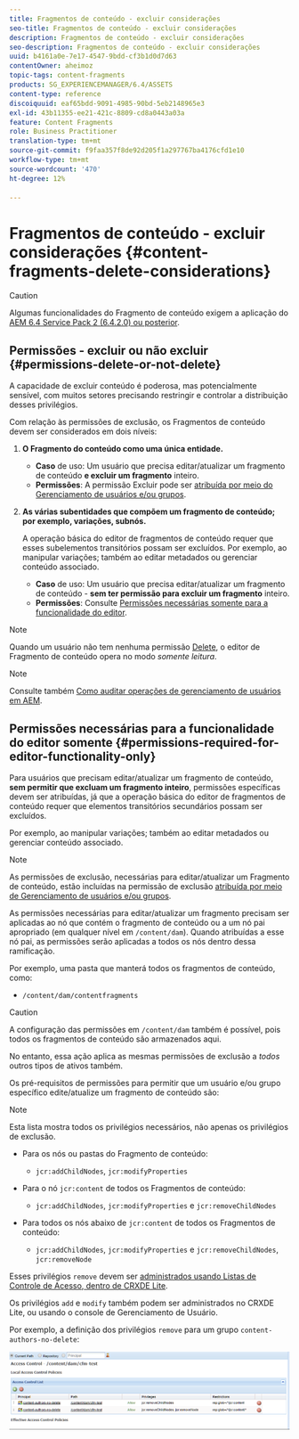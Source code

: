 ```yaml
---
title: Fragmentos de conteúdo - excluir considerações
seo-title: Fragmentos de conteúdo - excluir considerações
description: Fragmentos de conteúdo - excluir considerações
seo-description: Fragmentos de conteúdo - excluir considerações
uuid: b4161a0e-7e17-4547-9bdd-cf3b1d0d7d63
contentOwner: aheimoz
topic-tags: content-fragments
products: SG_EXPERIENCEMANAGER/6.4/ASSETS
content-type: reference
discoiquuid: eaf65bdd-9091-4985-90bd-5eb2148965e3
exl-id: 43b11355-ee21-421c-8809-cd8a0443a03a
feature: Content Fragments
role: Business Practitioner
translation-type: tm+mt
source-git-commit: f9faa357f8de92d205f1a297767ba4176cfd1e10
workflow-type: tm+mt
source-wordcount: '470'
ht-degree: 12%

---
```


# Fragmentos de conteúdo - excluir considerações {#content-fragments-delete-considerations}

>[!CAUTION]
>
>Algumas funcionalidades do Fragmento de conteúdo exigem a aplicação do [AEM 6.4 Service Pack 2 (6.4.2.0) ou posterior](/help/release-notes/sp-release-notes.md).

## Permissões - excluir ou não excluir {#permissions-delete-or-not-delete}

A capacidade de excluir conteúdo é poderosa, mas potencialmente sensível, com muitos setores precisando restringir e controlar a distribuição desses privilégios.

Com relação às permissões de exclusão, os Fragmentos de conteúdo devem ser considerados em dois níveis:

1. **O Fragmento do conteúdo como uma única entidade.**

   * **Caso** de uso: Um usuário que precisa editar/atualizar um fragmento de conteúdo  **e excluir um fragmento** inteiro.
   * **Permissões**: A permissão  [](/help/sites-administering/security.md#actions) Excluir pode ser  [atribuída por meio do Gerenciamento de usuários e/ou grupos](/help/sites-administering/security.md#managing-permissions).

1. **As várias subentidades que compõem um fragmento de conteúdo; por exemplo, variações, subnós.**

   A operação básica do editor de fragmentos de conteúdo requer que esses subelementos transitórios possam ser excluídos. Por exemplo, ao manipular variações; também ao editar metadados ou gerenciar conteúdo associado.

   * **Caso** de uso: Um usuário que precisa editar/atualizar um fragmento de conteúdo -  **sem ter permissão para excluir um fragmento** inteiro.
   * **Permissões**: Consulte  [Permissões necessárias somente para a funcionalidade do editor](content-fragments-delete.md#permissions-required-for-editor-functionality-only).

>[!NOTE]
>
>Quando um usuário não tem nenhuma permissão [Delete](/help/sites-administering/security.md#actions), o editor de Fragmento de conteúdo opera no modo *somente leitura*.

>[!NOTE]
>
>Consulte também [Como auditar operações de gerenciamento de usuários em AEM](/help/sites-administering/audit-user-management-operations.md).

## Permissões necessárias para a funcionalidade do editor somente {#permissions-required-for-editor-functionality-only}

Para usuários que precisam editar/atualizar um fragmento de conteúdo, **sem permitir que excluam um fragmento inteiro**, permissões específicas devem ser atribuídas, já que a operação básica do editor de fragmentos de conteúdo requer que elementos transitórios secundários possam ser excluídos.

Por exemplo, ao manipular variações; também ao editar metadados ou gerenciar conteúdo associado.

>[!NOTE]
>
>As permissões de exclusão, necessárias para editar/atualizar um Fragmento de conteúdo, estão incluídas na permissão de exclusão [atribuída por meio de Gerenciamento de usuários e/ou grupos](/help/sites-administering/security.md#managing-permissions).

As permissões necessárias para editar/atualizar um fragmento precisam ser aplicadas ao nó que contém o fragmento de conteúdo ou a um nó pai apropriado (em qualquer nível em `/content/dam`). Quando atribuídas a esse nó pai, as permissões serão aplicadas a todos os nós dentro dessa ramificação.

Por exemplo, uma pasta que manterá todos os fragmentos de conteúdo, como:

* `/content/dam/contentfragments`

>[!CAUTION]
>
>A configuração das permissões em `/content/dam` também é possível, pois todos os fragmentos de conteúdo são armazenados aqui.
>
>No entanto, essa ação aplica as mesmas permissões de exclusão a *todos* outros tipos de ativos também.

Os pré-requisitos de permissões para permitir que um usuário e/ou grupo específico edite/atualize um fragmento de conteúdo são:

>[!NOTE]
>
>Esta lista mostra todos os privilégios necessários, não apenas os privilégios de exclusão.

* Para os nós ou pastas do Fragmento de conteúdo:

   * `jcr:addChildNodes`, `jcr:modifyProperties`

* Para o nó `jcr:content` de todos os Fragmentos de conteúdo:

   * `jcr:addChildNodes`,  `jcr:modifyProperties` e  `jcr:removeChildNodes`

* Para todos os nós abaixo de `jcr:content` de todos os Fragmentos de conteúdo:

   * `jcr:addChildNodes`,  `jcr:modifyProperties` e  `jcr:removeChildNodes`,  `jcr:removeNode`

Esses privilégios `remove` devem ser [administrados usando Listas de Controle de Acesso, dentro de CRXDE Lite](/help/sites-administering/user-group-ac-admin.md#access-right-management).

Os privilégios `add` e `modify` também podem ser administrados no CRXDE Lite, ou usando o console de Gerenciamento de Usuário.

Por exemplo, a definição dos privilégios `remove` para um grupo `content-authors-no-delete`:

![cf-delete-03](assets/cf-delete-03.png)
